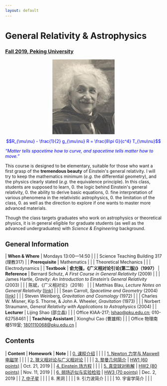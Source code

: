 ```yaml
---
layout: default
---
```


<style>
table {
  font-family: arial, sans-serif;
  border-collapse: collapse;
  width: 100%;
}

td, th {
  border: 1px solid #dddddd;
  text-align: left;
  padding: 8px;
}

tr:nth-child(odd) {
  background-color: #dddddd;
}
</style>

# <b>General Relativity & Astrophysics</b>

### <u>Fall 2019, Peking University</u>

<div style="display: flex; justify-content: center;">
<img src="Einstein.jpg" width="200">
</div>

<p align="center">
<font color="blue">
$$R_{\mu\nu} - \frac{1}{2} g_{\mu\nu} R = \frac{8\pi G}{c^4} T_{\mu\nu}$$


<i>“Matter tells spacetime how to curve, and spacetime tells
matter how to move.”</i></font>
</p>

This course is designed to be elementary, suitable for those who want a first
grasp of the **tremendous beauty** of Einstein's general relativity. I will try
to keep the mathematics minimum (*e.g.* the differential geometry), and the
physics clearly stated (*e.g.* the equivalence principle).  In this class,
students are supposed to learn,
0. the logic behind Einstein's general relativity,
0. the ability to derive basic equations,
0. fine interpretation of various phenomena in the relativistic astrophysics,
0. the limitation of the class, 
0. as well as the direction to explore if one wants to master more advanced materials.

Though the class targets graduates who work on astrophysics or theoretical
physics, it is in general eligible for graduate students (as well as the
advanced undergraduates) with *Science & Engineering* background. 

<p></p>

## General Information

| **When & Where** | Mondays 13:00—14:50 |
| | Science Teaching Building 317 (理教317) |
| **Prerequisite** | Mathematics |
| | Theoretical Mechanics |
| | Electrodynamics |
| **Textbook** | **俞允强，《广义相对论引论(第二版)》（1997）**
| **Reference** | Bernard Schutz, *A First Course in General Relativity* (2009) |
| | James Hartle, *Gravity: An Introduction to Einstein’s General Relativity* (2003) |
| | 陈斌，《广义相对论》（2018） |
| | Matthias Blau, *Lecture Notes on General Relativity* [[link](http://www.blau.itp.unibe.ch/GRLecturenotes.html)] |
| | Sean Carroll, *Spacetime and Geometry* (2004) [[link](https://arxiv.org/abs/gr-qc/9712019)] |
| | Steven Weinberg, *Gravitation and Cosmology* (1972) |
| | Charles W. Misner, Kip S. Thorne, & John A. Wheeler, *Gravitation* (1973) |
| | Norbert Straumann, *General Relativity with Applications to Astrophysics* (2004) |
| **Lecturer** | Lijing Shao (邵立晶) | 
| | Office KIAA-217; lshao@pku.edu.cn; 010-62758461 | 
| **Teaching Assistant** | Xionghui Cao (曹雄辉) |
| | Office 物理南楼519室; 1801110068@pku.edu.cn |

<p></p>

## Contents

| **Content** | **Homework** | **Note** |
| [0. 课程介绍](https://www.icloud.com/iclouddrive/0xQAfl0vu0VuIlY7fx8cWVqDg#0) | | |
| [1. Newton 力学与 Maxwell 电磁学](https://www.icloud.com/iclouddrive/0Y_K2joXaaJWHYaFk0L_40nBw#1) | | |
| [2. 狭义相对论与广义相对论](https://www.icloud.com/iclouddrive/034OCHRCMul45dLwDbmsiXVlQ#2) | | |
| [3. 黎曼几何简介](https://www.icloud.com/iclouddrive/0i7DpkypVu5tiE0ci1OVgqn3Q#3) | [HW1 (60 points)](https://www.icloud.com/iclouddrive/0VmW_JaHGhFxyuX_hep2JM9zw#homework1) | Oct. 21, 2019 |
| [4. Einstein 场方程](https://www.icloud.com/iclouddrive/0b5Vr3XrLb6rsMI3SCFuNBolw#4) | | |
| [5. 真空球对称解](https://www.icloud.com/iclouddrive/0rUbs5m-tBPRtQgN0XefoxlXg#5) | [HW2 (80 points)](https://www.icloud.com/iclouddrive/0-eB6b6u297FToEW-3cAxKJMg#homework2) | Nov. 11, 2019 |
| [6. 弱场近似与实验检验](https://www.icloud.com/iclouddrive/0zNA8FpSvkTUo7dzLLQ1T3XYA#6) | [HW3 (70 points)](https://www.icloud.com/iclouddrive/0QyyrRinuEFtM0SBE3wWNqPSQ#homework3) | Dec. 2, 2019 |
| [7. 中子星](https://www.icloud.com/iclouddrive/0lm_KsJLmQSd4cHMZqku7pYcw#7) | | |
| 8. 黑洞 | | |
| 9. 引力波简介 | | |
| 10. 宇宙学简介 | | |


<script type="text/x-mathjax-config">
  MathJax.Hub.Config({
    tex2jax: {
      inlineMath: [ ['$','$'] ],
      processEscapes: true
    }
  });
</script>
<script type="text/javascript" src="https://cdn.mathjax.org/mathjax/latest/MathJax.js?config=TeX-AMS-MML_HTMLorMML">
</script>

